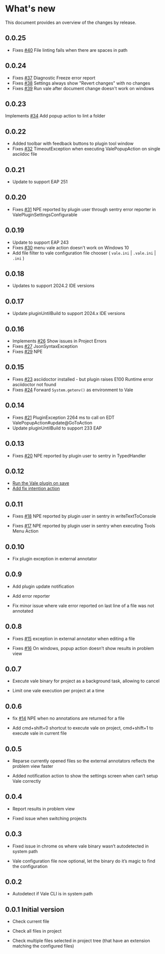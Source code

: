 What's new
=====
This document provides an overview of the changes by release.

0.0.25
------

- Fixes [\#40](https://gitlab.com/pablomxnl/vale-cli-plugin/-/issues/40) File linting fails when there are spaces in path

0.0.24
------

- Fixes [\#37](https://gitlab.com/pablomxnl/vale-cli-plugin/-/issues/37) Diagnostic Freeze error report
- Fixes [\#38](https://gitlab.com/pablomxnl/vale-cli-plugin/-/issues/38) Settings always show "Revert changes" with no changes
- Fixes [\#39](https://gitlab.com/pablomxnl/vale-cli-plugin/-/issues/39) Run vale after document change doesn't work on windows

0.0.23
------

Implements [\#34](https://gitlab.com/pablomxnl/vale-cli-plugin/-/issues/34) Add popup action to lint a folder

0.0.22
------

- Added toolbar with feedback buttons to plugin tool window
- Fixes [\#32](https://gitlab.com/pablomxnl/vale-cli-plugin/-/issues/32) TimeoutException when executing ValePopupAction on single asciidoc file

0.0.21
------

- Update to support EAP 251

0.0.20
------

- Fixes [\#31](https://gitlab.com/pablomxnl/vale-cli-plugin/-/issues/31) NPE reported by plugin user through sentry error reporter in ValePluginSettingsConfigurable


0.0.19
------

- Update to support EAP 243
- Fixes [\#30](https://gitlab.com/pablomxnl/vale-cli-plugin/-/issues/30) menu vale action doesn't work on Windows 10
- Add file filter to vale configuration file chooser ( `vale.ini` | `.vale.ini` | `.ini` )

0.0.18
------

- Updates to support 2024.2 IDE versions

0.0.17
------

- Update pluginUntilBuild to support 2024.x IDE versions


0.0.16
------

- Implements [\#26](https://gitlab.com/pablomxnl/vale-cli-plugin/-/issues/26) Show issues in Project Errors
- Fixes [\#27](https://gitlab.com/pablomxnl/vale-cli-plugin/-/issues/27) JsonSyntaxException
- Fixes [\#29](https://gitlab.com/pablomxnl/vale-cli-plugin/-/issues/29) NPE

0.0.15
------

- Fixes [\#23](https://gitlab.com/pablomxnl/vale-cli-plugin/-/issues/23) asciidoctor installed - but plugin raises E100
  Runtime error asciidoctor not found
- Fixes [\#24](https://gitlab.com/pablomxnl/vale-cli-plugin/-/issues/24) Forward `System.getenv()` as environment to
  Vale

0.0.14
------

- Fixes [\#21](https://gitlab.com/pablomxnl/vale-cli-plugin/-/issues/21) PluginException 2264 ms to call on EDT
  ValePopupAction#update@GoToAction
- Update pluginUntilBuild to support 233 EAP

0.0.13
------

- Fixes [\#20](https://gitlab.com/pablomxnl/vale-cli-plugin/-/issues/20) NPE reported by plugin user to sentry in
  TypedHandler

0.0.12
------

- [Run the Vale plugin on save](https://gitlab.com/pablomxnl/vale-cli-plugin/-/issues/7)
- [Add fix intention action](https://gitlab.com/pablomxnl/vale-cli-plugin/-/issues/19)

0.0.11
------

- Fixes
  [\#18](https://gitlab.com/pablomxnl/vale-cli-plugin/-/issues/18) NPE
  reported by plugin user in sentry in writeTextToConsole

- Fixes
  [\#17](https://gitlab.com/pablomxnl/vale-cli-plugin/-/issues/18) NPE
  reported by plugin user in sentry when executing Tools Menu Action

0.0.10
------

- Fix plugin exception in external annotator

0.0.9
-----

- Add plugin update notification

- Add error reporter

- Fix minor issue where vale error reported on last line of a file was
  not annotated

0.0.8
-----

- Fixes
  [\#15](https://gitlab.com/pablomxnl/vale-cli-plugin/-/issues/15)
  exception in external annotator when editing a file

- Fixes
  [\#16](https://gitlab.com/pablomxnl/vale-cli-plugin/-/issues/16) On
  windows, popup action doesn’t show results in problem view

0.0.7
-----

- Execute vale binary for project as a background task, allowing to
  cancel

- Limit one vale execution per project at a time

0.0.6
-----

- fix [\#14](https://gitlab.com/pablomxnl/vale-cli-plugin/-/issues/14)
  NPE when no annotations are returned for a file

- Add cmd+shift+0 shortcut to execute vale on project, cmd+shift+1 to
  execute vale in current file

0.0.5
-----

- Reparse currently opened files so the external annotators reflects
  the problem view faster

- Added notification action to show the settings screen when can’t
  setup Vale correctly

0.0.4
-----

- Report results in problem view

- Fixed issue when switching projects

0.0.3
-----

- Fixed issue in chrome os where vale binary wasn’t autodetected in
  system path

- Vale configuration file now optional, let the binary do it’s magic
  to find the configuration

0.0.2
-----

- Autodetect if Vale CLI is in system path

0.0.1 Initial version
---------------------

- Check current file

- Check all files in project

- Check multiple files selected in project tree (that have an
  extension matching the configured files)
